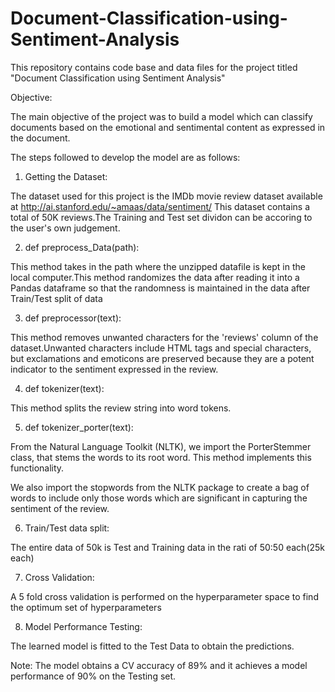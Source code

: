 # Document-Classification-using-Sentiment-Analysis
This repository contains code base and data files for the project titled "Document Classification using Sentiment Analysis"  

Objective: 

The main objective  of the project was to build a model which can classify documents based on the emotional and sentimental content as expressed in the document.

The steps followed to develop the model are as follows:

1. Getting the Dataset:

The dataset used for this project is the IMDb movie review dataset available at http://ai.stanford.edu/~amaas/data/sentiment/
This dataset contains a total of 50K reviews.The Training and Test set dividon can be accoring to the user's own judgement.

2. def preprocess_Data(path):

This method takes in the path where the unzipped datafile is kept in the local computer.This method randomizes the data after reading it into a Pandas dataframe so that the randomness is maintained in the data after Train/Test split of data

3. def preprocessor(text):

This method removes unwanted characters for the 'reviews' column of the dataset.Unwanted characters include HTML tags and special characters, but exclamations and emoticons are preserved because they are a potent indicator to the sentiment expressed in the review.

4. def tokenizer(text):
    
This method splits the review string into word tokens.

5. def tokenizer_porter(text):

From the Natural Language Toolkit (NLTK), we import the PorterStemmer class, that stems the words to its root word.
This method implements this functionality.

We also import the stopwords from the NLTK package to create a bag of words to include only those words which are significant in capturing the sentiment of the review.

6. Train/Test data split: 

The entire data of 50k is Test and Training data in the rati of 50:50 each(25k each)

7. Cross Validation:

A 5 fold cross validation is performed on the hyperparameter space to find the optimum set of hyperparameters

8. Model Performance Testing: 

The learned model is fitted to the Test Data to obtain the predictions.

Note: The model obtains a CV accuracy of 89% and it achieves a model performance of 90% on the Testing set.



